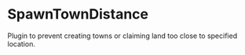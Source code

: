 # SpawnTownDistance

Plugin to prevent creating towns or claiming land too close to specified location.
